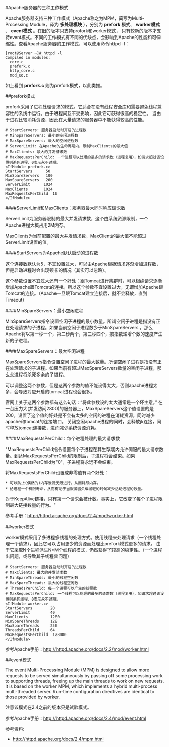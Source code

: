 #Apache服务器的三种工作模式
 
 Apache服务器支持三种工作模式（Apache称之为MPM，简写为Multi-Processing Module，译为 __多处理模块__ ），分别为 __prefork__ 模式、 __worker模式__ 、 __event模式__ 。在旧的版本只支持profork和worker模式，
只有较新的版本才支持event模式。不同的工作模式有不同的优缺点，会影响到Apache的性能和可伸缩性。查看Apache服务器的工作模式，可以使用命令httpd -l：

```shell
[root@Server ~]# httpd -l
Compiled in modules:
  core.c
  prefork.c
  http_core.c
  mod_so.c
```

  如上看到 __prefork.c__ 则为prefork模式，以此类推。

##prefork模式
 
 profork采用了进程处理请求的模式。它适合在没有线程安全库和需要避免线程兼容性的系统中运行。由于进程间互不受影响，因此它可获得很高的稳定性。
当由于进程比较消耗资源，因此在大量请求的服务器中不能获得较高的性能。

```
# StartServers: 服务器启动时开启的进程数
# MinSpareServers: 最小的空闲进程数
# MaxSpareServers: 最大的空闲进程数
# ServerLimit: 在Apache的生命周期内，限制MaxClients的最大值
# MaxClients: 最大的并发请求数
# MaxRequestsPerChild: 一个进程可以处理的最多的请求数（进程复用），如请求超过该设置则杀死进程，0表示永不过期。
<IfModule prefork.c>
StartServers      50
MinSpareServers   100
MaxSpareServers   200
ServerLimit      1024
MaxClients       1024
MaxRequestsPerChild  16
</IfModule>
```

####ServerLimit和MaxClients：服务器最大同时响应请求数
 
 ServerLimit为服务器限制的最大并发请求数，这个由系统资源限制，一个Apache进程大概占用2M内存。
 
 MaxClients为当前配置的最大并发请求数，MaxClient的最大值不能超过ServerLimit设置的值。

####StartServers为Apache默认启动的进程数

 这个连接数默认为5，不宜设置过大，可以由Apache根据请求逐渐增加进程数，但是启动进程时会出现顿卡的情况（其实可以忽略）。
 
 这个参数设置不宜过大还有一个好处：跟Tomcat进行集群时，可以根绝请求逐渐增加Apache跟Tomcat的连接。所以这个参数不宜设置过大，无谓增加Apache跟Tomcat的连接。（Apache一旦跟Tomcat建立连接后，就不会释放，直到Timeout）

####MinSpareServers：最小空闲进程

 MinSpareServers指令设置空闲子进程的最小数量。所谓空闲子进程是指没有正在处理请求的子进程。如果当前空闲子进程数少于MinSpareServers ，那么Apache将以第一秒一个，第二秒两个，第三秒四个，按指数递增个数的速度产生新的子进程。 

####MaxSpareServers：最大空闲进程

 MaxSpareServers指令设置空闲子进程的最大数量。所谓空闲子进程是指没有正在处理请求的子进程。如果当前有超过MaxSpareServers数量的空闲子进程，那么父进程将杀死多余的子进程。
 
 可以调整这两个参数，但是这两个参数的值不能设得太大，否则apache进程太多，会导致对应开启的tomcat进程也会很多。
 
 官网上关于这两个参数都有这么句话：“将此参数设的太大通常是一个坏主意。” 在一台压力大(并发访问2800)的服务器上，MaxSpareServers这个值设置的是200。设置了这个值的好处是不会有太多的空闲的进程在消耗资源，同时减少apache和tomcat的连接端口。 关闭空闲apache进程的同时，会释放jk连接，同时释放tomcat连接数，进而减少系统资源消耗。

####MaxRequestsPerChild：每个进程处理的最大请求数

 "MaxRequestsPerChild指令设置每个子进程在其生存期内允许伺服的最大请求数量。到达MaxRequestsPerChild的限制后，子进程将会结束。如果MaxRequestsPerChild为"0"，子进程将永远不会结束。 
 
 将MaxRequestsPerChild设置成非零值有两个好处： 
 
    * 可以防止(偶然的)内存泄漏无限进行，从而耗尽内存。 
    * 给进程一个有限寿命，从而有助于当服务器负载减轻的时候减少活动进程的数量。 
 
 对于KeepAlive链接，只有第一个请求会被计数。事实上，它改变了每个子进程限制最大链接数量的行为。"

参考手册：<a target="_blank" href="http://httpd.apache.org/docs/2.4/mod/worker.html">http://httpd.apache.org/docs/2.4/mod/worker.html</a>

##worker模式
 
 worker模式采用了多进程多线程的处理方式。使用线程来处理请求（一个线程处理一个请求），因此它可以占用更少的资源而处理比prefork模式更多的请求。
由于它采取N个进程派生N*M个线程的模式，仍然获得了较高的稳定性。（一个进程出问题，或导致其子线程出问题）
  
```
# StartServers: 服务器启动时开启的进程数
# MaxClients: 最大的并发请求数
# MinSpareThreads: 最小的线程空闲数
# MaxSpareThreads: 最大的线程空闲数
# ThreadsPerChild: 每一个进程可以产生的线程数
# MaxRequestsPerChild: 一个线程可以处理的最多的请求数（线程复用），如请求超过该设置则杀死线程，0表示永不过期。
<IfModule worker.c>
StartServers        20
ServerLimit         40
MaxClients          1280
MinSpareThreads     128
MaxSpareThreads     256
ThreadsPerChild     64
MaxRequestsPerChild  128000
</IfModule>
```

参考Apache手册：<a target="_blank" href="http://httpd.apache.org/docs/2.2/mod/worker.html">http://httpd.apache.org/docs/2.2/mod/worker.html</a>

##event模式

 The event Multi-Processing Module (MPM) is designed to allow more requests to be served simultaneously by passing off 
some processing work to supporting threads, freeing up the main threads to work on new requests. It is based on the worker MPM, 
which implements a hybrid multi-process multi-threaded server. Run-time configuration directives are identical to those provided by worker.
 
 注意该模式在2.4之前的版本只是试验模式。

参考Apache手册：<a target="_black" href="http://httpd.apache.org/docs/2.4/mod/event.html">http://httpd.apache.org/docs/2.4/mod/event.html<a>
 
 
参考资料:
 * <a target="_blank" href="http://httpd.apache.org/docs/2.4/mpm.html">http://httpd.apache.org/docs/2.4/mpm.html</a>
